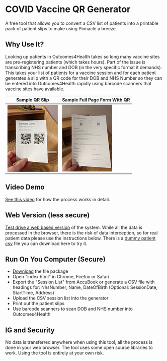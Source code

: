 
# COVID Vaccine QR Generator
A free tool that allows you to convert a CSV list of patients into a printable pack of patient slips to make using Pinnacle a breeze.

## Why Use It?
Looking up patients in Outcomes4Health takes so long many vaccine sites are pre-registering patients (which takes hours). Part of the issue is transcribing NHS number and DOB (in the very specific format it demands). This takes your list of patients for a vaccine session and for each patient generates a slip with a QR code for their DOB and NHS Number so they can be entered into Outcomes4Health rapidly using barcode scanners that vaccine sites have available. 

| Sample QR Slip  | Sample Full Page Form With QR |
| ------------- | ------------- |
| ![](https://github.com/DrMikeyS/COVIDVaccinePatientSlips/raw/main/demo.jpg?raw=true)   | ![](https://github.com/DrMikeyS/COVIDVaccinePatientSlips/raw/main/demo_full1.jpg?raw=true)  |


## Video Demo
[See this video](https://www.youtube.com/watch?v=GmWTVxI_sx4#t=50s) for how the process works in detail. 

##  Web Version (less secure)

[Test drive a web based version](https://durhamstudenthealth.co.uk/qr) of the system. While all the data is processed in the browser, there is the risk of data interception, so for real patient data please use the instructions below. There is a [dummy patient csv](https://raw.githubusercontent.com/DrMikeyS/COVIDVaccinePatientSlips/main/dummy-patient-list.csv) file you can download here to try it.

## Run On You Computer (Secure)

 - [Download](https://github.com/DrMikeyS/COVIDVaccinePatientSlips/archive/main.zip) the file package
 - Open "index.html" in Chrome, Firefox or Safari 
 - Export the "Session List" from AccuBook or generate a CSV file with headings for: NhsNumber,	Name,	DateOfBirth (Optional:	SessionDate,	StartTime, Address)
 - Upload the CSV session list into the generator
 - Print out the patient slips
 - Use barcode scanners to scan DOB and NHS number into Outcomes4Health

## IG and Security
No data is transferred anywhere when using this tool, all the process is done in your web browser. The tool uses some open source libraries to work. Using the tool is entirely at your own risk.
